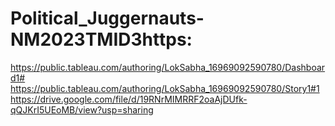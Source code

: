 # Political_Juggernauts-NM2023TMID3https:
https://public.tableau.com/authoring/LokSabha_16969092590780/Dashboard1#
https://public.tableau.com/authoring/LokSabha_16969092590780/Story1#1
https://drive.google.com/file/d/19RNrMIMRRF2oaAjDUfk-qQJKrI5UEoMB/view?usp=sharing
